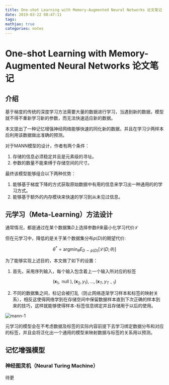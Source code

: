 ```yaml
---
title: One-shot Learning with Memory-Augmented Neural Networks 论文笔记
date: 2019-03-22 08:47:11
tags:
mathjax: true
categories: notes
---
```

# One-shot Learning with Memory-Augmented Neural Networks 论文笔记

## 介绍

基于梯度的传统的深度学习方法需要大量的数据进行学习，当遇到新的数据，模型就不得不重新学习新的参数，而无法快速适应新的数据。

本文提出了一种记忆增强神经网络能够快速的同化新的数据，并且在学习少两样本后利用该数据做出准确的预测。

对于MANN模型的设计，作者有两个条件：

1. 存储的信息必须稳定并且是元素级的寻址。
2. 参数的数量不能束缚于存储空间的尺寸。

最终该模型能够组合以下两种优势：

1. 能够基于梯度下降的方式获取原始数据中有用的信息来学习出一种通用的的学习方式。
2. 能够基于额外的内存模块来快速的学习到从未见过信息。

## 元学习（Meta-Learning）方法设计

通常情况，都是通过在某个数据集$D$上选择参数$\theta$来最小化学习代价$\mathcal{L}$

但在元学习中，降低的是关于某个数据集分布$p(D)$的期望代价:

$$
\theta^{*}=\operatorname{argmin}_{\theta} E_{D \sim p(D)}[\mathcal{L}(D ; \theta)]
$$

为了能够实现上述目的，本文做了如下的设置：

1. 首先，采用序列输入，每个输入包含着上一个输入所对应的标签

$$
\left(\mathbf{x}_{1}, \text { null }\right),\left(\mathbf{x}_{2}, y_{1}\right), \ldots,\left(\mathbf{x}_{T}, y_{T-1}\right)
$$

2. 不同的数据集之间，标记会被打乱（防止网络逐渐学习样本和标签的映射关系），相反这使得网络学到在存储空间中保留数据样本直到下次正确的样本到来的技巧，这样就能够使得样本-标签信息绑定并且存储用于以后的使用。

![mann-1](../res/img/mann-1.png)

元学习的模型会在不考虑数据及标签的实际内容前提下去学习绑定数据分布和对应的标签，并且会将泛化出一个通用的模型来映射数据与标签的关系用以预测。

## 记忆增强模型

### 神经图灵机（Neural Turing Machine）

待更
